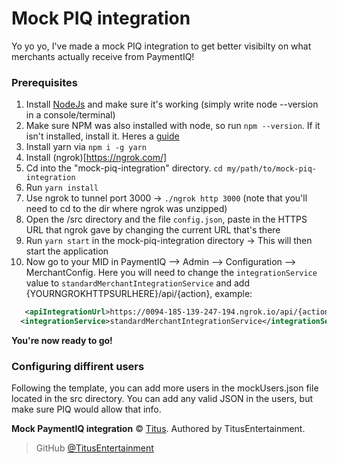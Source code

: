 # Mock PIQ integration

Yo yo yo, I've made a mock PIQ integration to get better visibilty on what merchants actually receive from PaymentIQ!

### Prerequisites

1. Install [NodeJs](https://nodejs.org/en/) and make sure it's working (simply write node --version in a console/terminal)
2. Make sure NPM was also installed with node, so run `npm --version`. If it isn't installed, install it. Heres a [guide](https://blog.teamtreehouse.com/install-node-js-npm-mac)
3. Install yarn via `npm i -g yarn`
4. Install (ngrok)[https://ngrok.com/]
5. Cd into the "mock-piq-integration" directory. `cd my/path/to/mock-piq-integration`
6. Run `yarn install`
7. Use ngrok to tunnel port 3000 -> `./ngrok http 3000` (note that you'll need to cd to the dir where ngrok was unzipped)
8. Open the /src directory and the file `config.json`, paste in the HTTPS URL that ngrok gave by changing the current URL that's there
8. Run `yarn start` in the mock-piq-integration directory -> This will then start the application
9. Now go to your MID in PaymentIQ --> Admin --> Configuration --> MerchantConfig. Here you will need to change the `integrationService` value
 to `standardMerchantIntegrationService` and add <apiIntegrationUrl>{YOURNGROKHTTPSURLHERE}/api/{action}</apiIntegrationUrl>, example:

```xml
   <apiIntegrationUrl>https://0094-185-139-247-194.ngrok.io/api/{action}</apiIntegrationUrl>
  <integrationService>standardMerchantIntegrationService</integrationService>
```

**You're now ready to go!**

### Configuring diffirent users

Following the template, you can add more users in the mockUsers.json file located in the src directory. You can add any valid JSON in the users, but make sure PIQ would allow that info.

**Mock PaymentIQ integration** © [Titus](https://github.com/TitusEntertainment).
Authored by TitusEntertainment.

> GitHub [@TitusEntertainment](https://github.com/TitusEntertainment)